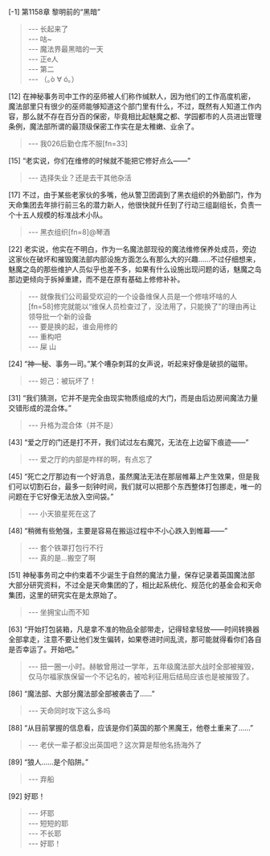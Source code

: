 
[-1] 第1158章 黎明前的“黑暗”
>--- 长起来了<br>
>--- 咕~<br>
>--- 魔法界最黑暗的一天<br>
>--- 正e人<br>
>--- 第二<br>
>--- （｡ò ∀ ó｡）<br>

[12] 在神秘事务司中工作的巫师被人们称作缄默人，因为他们的工作高度机密，魔法部里只有很少的巫师能够知道这个部门里有什么，不过，既然有人知道工作内容，那么就不存在百分百的保密，毕竟相比起魅魔之都、学园都市的人员进出管理条例，魔法部所谓的最顶级保密工作实在是太稚嫩、业余了。
>--- 我026后勤仓库不服[fn=33]<br>

[15] “老实说，你们在维修的时候就不能把它修好点么——”
>--- 选择失业？还是去干其他杂活<br>

[17] 不过，由于某些老家伙的多嘴，他从警卫团调到了黑衣组织的外勤部门，作为天命集团去年排行前三名的潜力新人，他很快就升任到了行动三组副组长，负责一个十五人规模的标准战术小队。
>--- 黑衣组织[fn=8]@琴酒<br>

[22] 老实说，他实在不明白，作为一名魔法部现役的魔法维修保养处成员，旁边这家伙在破坏和摧毁魔法部内部设施方面怎么有那么大的兴趣……不过仔细想来，魅魔之岛的那些维护人员似乎也差不多，如果有什么设施出现问题的话，魅魔之岛那边更倾向于拆掉重建，而不是在原有基础上修修补补。
>--- 就像我们公司最受欢迎的一个设备维保人员是一个修啥坏啥的人[fn=58]修完就能以“维保人员检查过了，没法用了，只能换了”的理由再让领导批一个新的设备<br>
>--- 要是换的起，谁会用修的<br>
>--- 重构吧<br>
>--- 屎 山<br>

[24] “神—秘、事务—司。”某个嘈杂刺耳的女声说，听起来好像是破损的磁带。
>--- 妲己：被玩坏了！<br>

[31] “我们猜测，它并不是完全由现实物质组成的大门，而是由后边房间魔法力量交错形成的混合体。”
>--- 升格为混合体（并不是）<br>

[43] “爱之厅的门还是打不开，我们试过左右魔咒，无法在上边留下痕迹——”
>--- 爱之厅的内部是咋样的啊，有点忘了<br>

[45] “死亡之厅那边有一个好消息，虽然魔法无法在那层帷幕上产生效果，但是我们可以切割石台，最多一刻钟时间，我们就可以把那个东西整体打包挪走，唯一的问题在于它好像无法放入空间袋。”
>--- 小天狼星死在这了<br>

[48] “稍微有些勉强，主要是容易在搬运过程中不小心跌入到帷幕——”
>--- 套个铁罩打包行不行<br>
>--- 真的是...搬空了啊<br>

[51] 神秘事务司之中约束着不少诞生于自然的魔法力量，保存记录着英国魔法部大部分研究资料，不过全是天命集团的了，相比起系统化、规范化的基金会和天命集团，这里的研究实在是太原始了。
>--- 坐拥宝山而不知<br>

[63] “开始打包装箱，凡是拿不准的物品全部带走，记得轻拿轻放——时间转换器全部拿走，注意不要让他们发生偏转，如果卷进时间乱流，那可能就得看你们各自是否幸运了。开始吧。”
>--- 扭一圈一小时。赫敏曾用过一学年，五年级魔法部大战时全部被摧毁，仅马尔福家族保留一个不记名的，被哈利征用后结局应该也是被摧毁了。<br>

[86] “魔法部、大部分魔法部全部被袭击了……”
>--- 天命同时攻下这么多吗<br>

[88] “从目前掌握的信息看，应该是你们英国的那个黑魔王，他卷土重来了……”
>--- 老伏一辈子都没出英国吧？这次算是帮他名扬海外了<br>

[89] “狼人……是个陷阱。”
>--- 弃船<br>

[92] 好耶！
>--- 坏耶<br>
>--- 短短的耶<br>
>--- 不长耶<br>
>--- 好耶！<br>
